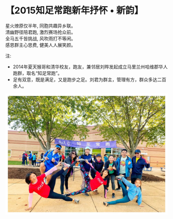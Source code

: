 # 【2015知足常跑新年抒怀 • 新韵】

星火燎原仅半年, 同胞共趣异乡联。  
清幽野径陪君跑, 激烈赛场抢众前。  
全马五千皆挑战, 风吹雨打不等闲。  
感恩群主心思费, 健美人人展笑颜。

注:

- 2014年夏天猴哥和清华校友，跑友，兼邻居刘晔发起成立马里兰州哈维郡华人跑群，取名“知足常跑”。
- 足有双意，既是满足，又是跑步之足。刘君为群主，管理有方，群众多达二百余人。

![](11.jpg)
